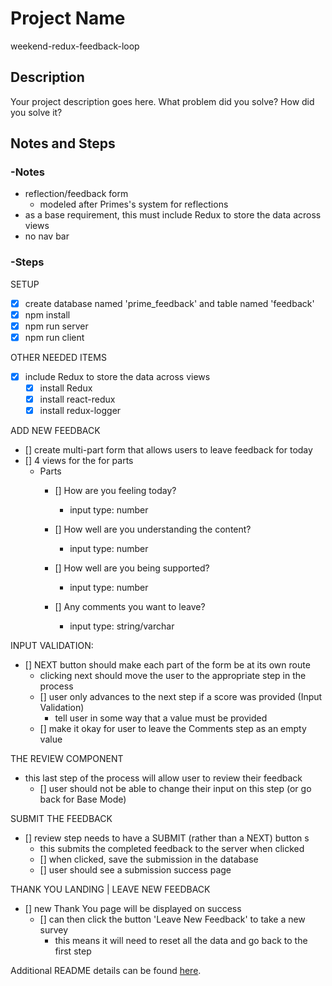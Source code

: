 # Project Name

weekend-redux-feedback-loop

## Description

Your project description goes here. What problem did you solve? How did you solve it?

## Notes and Steps

### -Notes

- reflection/feedback form 
    - modeled after Primes's system for reflections
- as a base requirement, this must include Redux to store the data across views
- no nav bar

### -Steps

SETUP

- [X] create database named 'prime_feedback' and table named 'feedback' 
- [X] npm install
- [X] npm run server
- [X] npm run client

OTHER NEEDED ITEMS

- [X] include Redux to store the data across views
    - [X] install Redux
    - [X] install react-redux
    - [X] install redux-logger

ADD NEW FEEDBACK

- [] create multi-part form that allows users to leave feedback for today
- [] 4 views for the for parts
    - Parts
        - [] How are you feeling today?
            - input type: number

        - [] How well are you understanding the content?
            - input type: number

        - [] How well are you being supported?
            - input type: number

        - [] Any comments you want to leave?
            - input type: string/varchar

INPUT VALIDATION:

- [] NEXT button should make each part of the form be at its own route
    - clicking next should move the user to the appropriate step in the process
    - [] user only advances to the next step if a score was provided (Input Validation)
        - tell user in some way that a value must be provided
    - [] make it okay for user to leave the Comments step as an empty value

THE REVIEW COMPONENT

- this last step of the process will allow user to review their feedback
    - [] user should not be able to change their input on this step (or go back for Base Mode)

SUBMIT THE FEEDBACK

- [] review step needs to have a SUBMIT (rather than a NEXT) button s
    - this submits the completed feedback to the server when clicked
    - [] when clicked, save the submission in the database
    - [] user should see a submission success page

THANK YOU LANDING | LEAVE NEW FEEDBACK

- [] new Thank You page will be displayed on success 
    - [] can then click the button 'Leave New Feedback' to take a new survey
        - this means it will need to reset all the data and go back to the first step


Additional README details can be found [here](https://github.com/PrimeAcademy/readme-template/blob/master/README.md).
